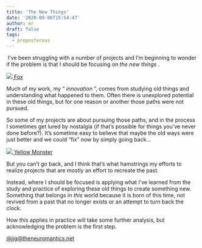```yaml
---
title: 'The New Things'
date: '2020-09-06T15:54:47'
author: mr
draft: false
tags:
  - preposterous
---
```

﻿  I’ve been struggling with a number of projects and I’m beginning to wonder
if the problem is that I should be focusing on _the new things_ .

  

[ ![](/assets/90-image0.jpeg) Fox
](https://gumroad.com/homehive?sort=newest#ynTzm)  

  

Much of my work, my “ _innovation_ ”, comes from studying old things and
understanding what happened to them. Often there is unexplored potential in
these old things, but for one reason or another those paths were not pursued.

  

So some of my projects are about pursuing those paths, and in the process I
sometimes get lured by nostalgia (if that’s possible for things you’ve never
done before?). It’s sometime easy to believe that maybe the old ways were just
better and we could “fix” now by simply going back...

  

[ ![](/assets/90-image1.jpeg) Yellow Monster
](https://gumroad.com/homehive?sort=newest#VjQXn)

  

But you can’t go back, and I think that’s what hamstrings my efforts to
realize projects that are mostly an effort to recreate the past.

  

Instead, where I should be focused is applying what I’ve learned from the
study and practice of exploring these old things to create something new.
Something that belongs in _this_ world because it is born of this time, not
revived from a past that no longer exists or an attempt to turn back the
clock.

  

How this applies in practice will take some further analysis, but
acknowledging the problem is the first step.

  

  

[ @jjg@theneuromantics.net ](https://theneuromantics.net/web/accounts/1)

